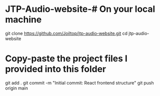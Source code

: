 # JTP-Audio-website-# On your local machine
git clone https://github.com/Joiltop/jtp-audio-website.git
cd jtp-audio-website

# Copy-paste the project files I provided into this folder

git add .
git commit -m "Initial commit: React frontend structure"
git push origin main
